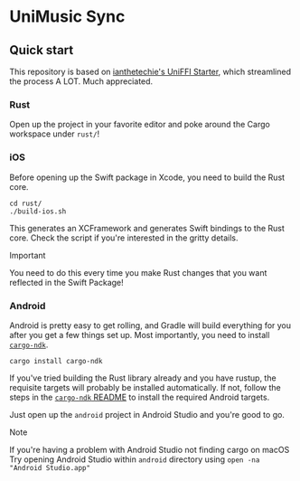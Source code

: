 # UniMusic Sync

## Quick start

This repository is based on [ianthetechie's UniFFI Starter](https://github.com/ianthetechie/uniffi-starter/), which streamlined the process A LOT. Much appreciated.

### Rust

Open up the project in your favorite editor and poke around the Cargo workspace
under `rust/`!

### iOS

Before opening up the Swift package in Xcode, you need to build the Rust core.

```shell
cd rust/
./build-ios.sh
```

This generates an XCFramework and generates Swift bindings to the Rust core.
Check the script if you're interested in the gritty details.

> [!IMPORTANT]
> You need to do this every time you make Rust changes that you want reflected in the Swift Package!

### Android

Android is pretty easy to get rolling, and Gradle will build everything for you
after you get a few things set up.
Most importantly, you need to install [`cargo-ndk`](https://github.com/bbqsrc/cargo-ndk).

```shell
cargo install cargo-ndk
```

If you've tried building the Rust library already and you have rustup,
the requisite targets will probably be installed automatically.
If not, follow the steps in the [`cargo-ndk` README](https://github.com/bbqsrc/cargo-ndk)
to install the required Android targets.

Just open up the `android` project in Android Studio and you're good to go.

> [!NOTE]
> If you're having a problem with Android Studio not finding cargo on macOS
> Try opening Android Studio within `android` directory using `open -na "Android Studio.app"`
